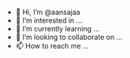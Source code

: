 - 👋 Hi, I’m @aansajaa
- 👀 I’m interested in ...
- 🌱 I’m currently learning ...
- 💞️ I’m looking to collaborate on ...
- 📫 How to reach me ...

<!---
aansajaa/aansajaa is a ✨ special ✨ repository because its `README.md` (this file) appears on your GitHub profile.
You can click the Preview link to take a look at your changes.
--->
